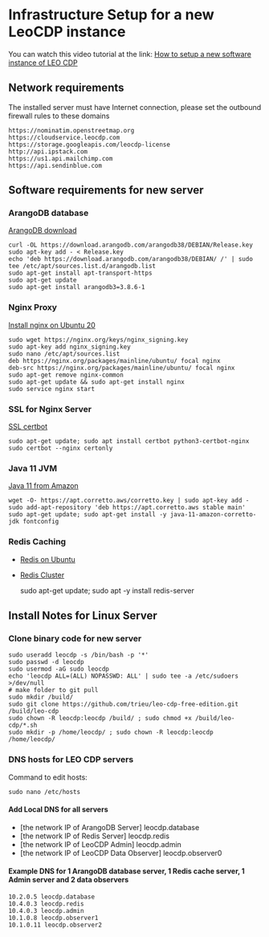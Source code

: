 # Infrastructure Setup for a new LeoCDP instance

You can watch this video tutorial at the link: [How to setup a new software instance of LEO CDP](https://knowledge.leocdp.net/p/how-to-setup-new-software-instance-of.html)

## Network requirements

The installed server must have Internet connection, please set the outbound firewall rules to these domains

    https://nominatim.openstreetmap.org
    https://cloudservice.leocdp.com
    https://storage.googleapis.com/leocdp-license
    http://api.ipstack.com
    https://us1.api.mailchimp.com
    https://api.sendinblue.com

## Software requirements for new server

### ArangoDB database

[ArangoDB download](https://www.arangodb.com/download-major/ubuntu)

	curl -OL https://download.arangodb.com/arangodb38/DEBIAN/Release.key
	sudo apt-key add - < Release.key
	echo 'deb https://download.arangodb.com/arangodb38/DEBIAN/ /' | sudo tee /etc/apt/sources.list.d/arangodb.list
	sudo apt-get install apt-transport-https
	sudo apt-get update
	sudo apt-get install arangodb3=3.8.6-1

### Nginx Proxy

[Install nginx on Ubuntu 20](https://www.tecmint.com/install-nginx-on-ubuntu-20-04)

	sudo wget https://nginx.org/keys/nginx_signing.key
	sudo apt-key add nginx_signing.key
	sudo nano /etc/apt/sources.list
	deb https://nginx.org/packages/mainline/ubuntu/ focal nginx
	deb-src https://nginx.org/packages/mainline/ubuntu/ focal nginx
	sudo apt-get remove nginx-common
	sudo apt-get update && sudo apt-get install nginx
	sudo service nginx start


### SSL for Nginx Server

[SSL certbot](https://www.digitalocean.com/community/tutorials/how-to-secure-nginx-with-let-s-encrypt-on-ubuntu-20-04)

	sudo apt-get update; sudo apt install certbot python3-certbot-nginx
	sudo certbot --nginx certonly


### Java 11 JVM

[Java 11 from Amazon](https://docs.aws.amazon.com/corretto/latest/corretto-11-ug/generic-linux-install.html)

	wget -O- https://apt.corretto.aws/corretto.key | sudo apt-key add - 
	sudo add-apt-repository 'deb https://apt.corretto.aws stable main'
	sudo apt-get update; sudo apt-get install -y java-11-amazon-corretto-jdk fontconfig

### Redis Caching

* [Redis on Ubuntu](https://vitux.com/install-redis-on-ubuntu/)
* [Redis Cluster](https://success.outsystems.com/Support/Enterprise_Customers/Installation/Configuring_OutSystems_with_Redis_in-memory_session_storage/Set_up_a_Redis_Cluster_for_Production_environments)

    sudo apt-get update; sudo apt -y install redis-server

## Install Notes for Linux Server

### Clone binary code for new server

	sudo useradd leocdp -s /bin/bash -p '*'
	sudo passwd -d leocdp
	sudo usermod -aG sudo leocdp
	echo 'leocdp ALL=(ALL) NOPASSWD: ALL' | sudo tee -a /etc/sudoers >/dev/null
	# make folder to git pull 
	sudo mkdir /build/
	sudo git clone https://github.com/trieu/leo-cdp-free-edition.git /build/leo-cdp
	sudo chown -R leocdp:leocdp /build/ ; sudo chmod +x /build/leo-cdp/*.sh
	sudo mkdir -p /home/leocdp/ ; sudo chown -R leocdp:leocdp /home/leocdp/ 
	

### DNS hosts for LEO CDP servers 

Command to edit hosts: 
	
	sudo nano /etc/hosts

#### Add Local DNS for all servers

- [the network IP of ArangoDB Server] leocdp.database
- [the network IP of Redis Server] leocdp.redis
- [the network IP of LeoCDP Admin] leocdp.admin
- [the network IP of LeoCDP Data Observer] leocdp.observer0

#### Example DNS for 1 ArangoDB database server, 1 Redis cache server, 1 Admin server and 2 data observers

	10.2.0.5 leocdp.database
	10.4.0.3 leocdp.redis
	10.4.0.3 leocdp.admin
	10.1.0.8 leocdp.observer1
	10.1.0.11 leocdp.observer2